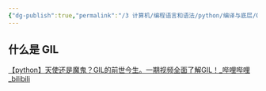 ```yaml
---
{"dg-publish":true,"permalink":"/3 计算机/编程语言和语法/python/编译与底层/GIL/","title":"GIL"}
---
```



## 什么是 GIL
[【python】天使还是魔鬼？GIL的前世今生。一期视频全面了解GIL！\_哔哩哔哩\_bilibili](https://www.bilibili.com/video/BV1za411t7dR/?spm_id_from=333.337.search-card.all.click)